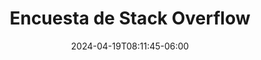---
title: "Encuesta de Stack Overflow"
Link: "https://survey.stackoverflow.co/"
description: "Proporciona información clave sobre la comunidad de desarrolladores. Explora tendencias, tecnologías y la experiencia del desarrollador"
summary: "Proporciona información clave sobre la comunidad de desarrolladores. Explora tendencias, tecnologías y la experiencia del desarrollador"
date: 2024-04-19T08:11:45-06:00
draft: false
time: "English"
tags: ["Estadisticas", "Programacion"]
featured_image: "/Stack.png"
---